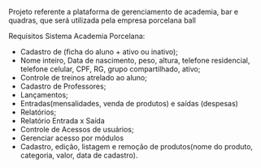 Projeto referente a plataforma de gerenciamento de academia, bar e quadras, que será utilizada pela empresa porcelana ball

Requisitos Sistema Academia Porcelana:

- Cadastro de (ficha do aluno + ativo ou inativo);
- Nome inteiro, Data de nascimento, peso, altura, telefone residencial, telefone celular, CPF, RG, grupo compartilhado, ativo;
- Controle de treinos atrelado ao aluno;
- Cadastro de Professores;
- Lançamentos;
- Entradas(mensalidades, venda de produtos) e saídas (despesas)
- Relatórios;
- Relatório Entrada x Saída
- Controle de Acessos de usuários;
- Gerenciar acesso por módulos
- Cadastro, edição, listagem e remoção de produtos(nome do produto, categoria, valor, data de cadastro).
